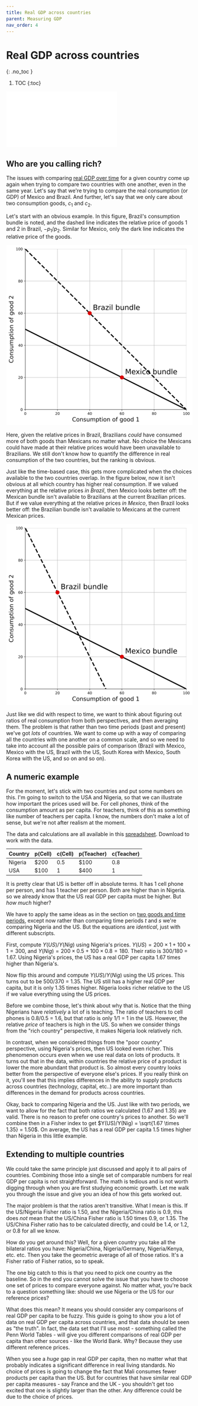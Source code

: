```yaml
---
title: Real GDP across countries
parent: Measuring GDP
nav_order: 4
---
```


# Real GDP across countries
{: .no_toc }

1. TOC 
{:toc}

![Meme](meme_xcountry.pdf)

## Who are you calling rich?
The issues with comparing [real GDP over time](http://growthecon.com/StudyGuide/gdp/twogoods.html) for a given country come up again when trying to compare two countries with one another, even in the same year. Let's say that we're trying to compare the real consumption (or GDP) of Mexico and Brazil. And further, let's say that we only care about two consumption goods, $c_1$ and $c_2$. 

Let's start with an obvious example. In this figure, Brazil's consumption bundle is noted, and the dashed line indicates the relative price of goods 1 and 2 in Brazil, $-p_1/p_2$. Similar for Mexico, only the dark line indicates the relative price of the goods. 

![Obvious advantage](fig-xcountry-gdp-obvious.png)

Here, given the relative prices in Brazil, Brazilians *could* have consumed more of both goods than Mexicans no matter what. No choice the Mexicans could have made at their relative prices would have been unavailable to Brazilians. We still don't know how to quantify the difference in real consumption of the two countries, but the ranking is obvious. 

Just like the time-based case, this gets more complicated when the choices available to the two countries overlap. In the figure below, now it isn't obvious at all which country has higher real consumption. If we valued everything at the relative prices *in Brazil*, then Mexico looks better off: the Mexican bundle isn't available to Brazilians at the current Brazilian prices. But if we value everything at the relative prices *in Mexico*, then Brazil looks better off: the Brazilian bundle isn't available to Mexicans at the current Mexican prices.

![Ambiguous advantage](fig-xcountry-gdp-ambig.png)

Just like we did with respect to time, we want to think about figuring out ratios of real consumption from both perspectives, and then averaging them. The problem is that rather than two time periods (past and present) we've got *lots* of countries. We want to come up with a way of comparing all the countries with one another on a common scale, and so we need to take into account all the possible pairs of comparison (Brazil with Mexico, Mexico with the US, Brazil with the US, South Korea with Mexico, South Korea with the US, and so on and so on). 

## A numeric example
For the moment, let's stick with two countries and put some numbers on this. I'm going to switch to the USA and Nigeria, so that we can illustrate how important the prices used will be. For cell phones, think of the consumption amount as per capita. For teachers, think of this as something like number of teachers per capita. I know, the numbers don't make a lot of sense, but we're not after realism at the moment.

The data and calculations are all available in this [spreadsheet](twogoodtwocountry.xlsx). Download to work with the data.

| Country | p(Cell) | c(Cell) | p(Teacher) | c(Teacher) |
|:-----   |:-----|:-----|:-----|:-----|
| Nigeria | $200  | 0.5 | $100  | 0.8 |
| USA     | $100  | 1  | $400  | 1 |

It is pretty clear that US is better off in absolute terms. It has 1 cell phone per person, and has 1 teacher per person. Both are higher than in Nigeria. so we already know that the US real GDP per capita must be higher. But *how much* higher?

We have to apply the same ideas as in the section on [two goods and time periods](http://growthecon.com/StudyGuide/gdp/twogoods.html), except now rather than comparing time periods $t$ and $s$ we're comparing Nigeria and the US. But the equations are *identical*, just with different subscripts. 

First, compute $Y(US)/Y(Nig)$ using Nigeria's prices. $Y(US) = 200 \times 1 + 100 \times 1 = 300$, and $Y(Nig) = 200 \times 0.5 + 100 \times 0.8 = 180$. Their ratio is 300/180 = 1.67. Using Nigeria's prices, the US has a real GDP per capita 1.67 times higher than Nigeria's. 

Now flip this around and compute $Y(US)/Y(Nig)$ using the US prices. This turns out to be 500/370 = 1.35. The US still has a higher real GDP per capita, but it is only 1.35 times higher. Nigeria looks richer relative to the US if we value everything using the US prices. 

Before we combine those, let's think about why that is. Notice that the thing Nigerians have *relatively* a lot of is teaching. The ratio of teachers to cell phones is 0.8/0.5 = 1.6, but that ratio is only 1/1 = 1 in the US. However, the relative *price* of teachers is high in the US. So when we consider things from the "rich country" perspective, it makes Nigeria look relatively rich. 

In contrast, when we considered things from the "poor country" perspective, using Nigeria's prices, then US looked even richer. This phenomenon occurs even when we use real data on lots of products. It turns out that in the data, within countries the relative price of a product is lower the more abundant that product is. So almost every country looks better from the perspective of everyone else's prices. If you really think on it, you'll see that this implies differences in the ability to supply products across countries (technology, capital, etc..) are more important than differences in the demand for products across countries. 

Okay, back to comparing Nigeria and the US. Just like with two periods, we want to allow for the fact that both ratios we calculated (1.67 and 1.35) are valid. There is no reason to prefer one country's prices to another. So we'll combine then in a Fisher index to get $Y(US)/Y(Nig) = \sqrt{1.67 \times 1.35} = 1.50$. On average, the US has a real GDP per capita 1.5 times higher than Nigeria in this little example.

## Extending to multiple countries
We could take the same principle just discussed and apply it to all pairs of countries. Combining those into a single set of comparable numbers for real GDP per capita is not straightforward. The math is tedious and is not worth digging through when you are first studying economic growth. Let me walk you through the issue and give you an idea of how this gets worked out.

The major problem is that the ratios aren't transitive. What I mean is this. If the US/Nigeria Fisher ratio is 1.50, and the Nigeria/China ratio is 0.9, this does *not* mean that the US/China Fisher ratio is 1.50 times 0.9, or 1.35. The US/China Fisher ratio has to be calculated directly, and could be 1.4, or 1.2, or 0.8 for all we know. 

How do you get around this? Well, for a given country you take all the bilateral ratios you have: Nigeria/China, Nigeria/Germany, Nigeria/Kenya, etc. etc. Then you take the geometric average of all of those ratios. It's a Fisher ratio of Fisher ratios, so to speak. 

The one big catch to this is that you need to pick one country as the baseline. So in the end you cannot solve the issue that you have to choose one set of prices to compare everyone against. No matter what, you're back to a question something like: should we use Nigeria or the US for our reference prices? 

What does this mean? It means you should consider any comparisons of real GDP per capita to be fuzzy. This guide is going to show you a lot of data on real GDP per capita across countries, and that data should be seen as "the truth". In fact, the data set that I'll use most - something called the Penn World Tables - will give you different comparisons of real GDP per capita than other sources - like the World Bank. Why? Because they use different reference prices. 

When you see a *huge* gap in real GDP per capita, then no matter what that probably indicates a significant difference in real living standards. No choice of prices is going to change the fact that Mali consumes fewer products per capita than the US. But for countries that have similar real GDP per capita measures - say France and the UK - you shouldn't get too excited that one is slightly larger than the other. Any difference could be due to the choice of prices. 


